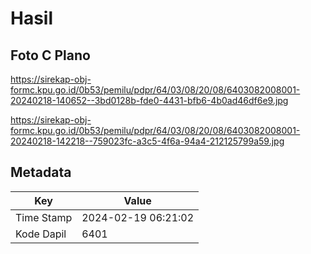 # Hasil

## Foto C Plano

https://sirekap-obj-formc.kpu.go.id/0b53/pemilu/pdpr/64/03/08/20/08/6403082008001-20240218-140652--3bd0128b-fde0-4431-bfb6-4b0ad46df6e9.jpg

https://sirekap-obj-formc.kpu.go.id/0b53/pemilu/pdpr/64/03/08/20/08/6403082008001-20240218-142218--759023fc-a3c5-4f6a-94a4-212125799a59.jpg


## Metadata

| Key        | Value               |
| ---------- | ------------------- |
| Time Stamp | 2024-02-19 06:21:02 |
| Kode Dapil | 6401                |



